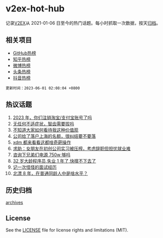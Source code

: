 # v2ex-hot-hub

 记录[V2EX](https://www.v2ex.com/)从 2021-01-06 日至今的热门话题。每小时抓取一次数据，按天[归档](archives)。
 
 ## 相关项目

- [GitHub热榜](https://github.com/lonnyzhang423/github-hot-hub)
- [知乎热榜](https://github.com/lonnyzhang423/zhihu-hot-hub)
- [微博热榜](https://github.com/lonnyzhang423/weibo-hot-hub)
- [头条热榜](https://github.com/lonnyzhang423/toutiao-hot-hub)
- [抖音热榜](https://github.com/lonnyzhang423/douyin-hot-hub)


 `更新时间：2023-06-01 02:08:04 +0800`

## 热议话题

1. [2023 年，你们注销淘宝/支付宝账号了吗](https://www.v2ex.com/t/944504)
1. [无任何不适症状，智齿需要拔吗](https://www.v2ex.com/t/944421)
1. [不知道大家如何看待我这种价值观](https://www.v2ex.com/t/944447)
1. [公司给了落户上海的名额，很纠结要不要落](https://www.v2ex.com/t/944493)
1. [xdm 都来看看这都啥奇葩操作](https://www.v2ex.com/t/944414)
1. [求助：女朋友在初创公司实习被压榨，考虑辞职但担忧就业难](https://www.v2ex.com/t/944462)
1. [咨询下兄弟们电源 750w 够吗](https://www.v2ex.com/t/944383)
1. [32 岁大龄程序员,失业 1 年了,快撑不下去了](https://www.v2ex.com/t/944545)
1. [记一次怪怪的面试经历](https://www.v2ex.com/t/944385)
1. [北漂 8 年，在普通同龄人中是啥水平？](https://www.v2ex.com/t/944511)

## 历史归档

[archives](archives)

## License

See the [LICENSE](LICENSE) file for license rights and limitations (MIT).
